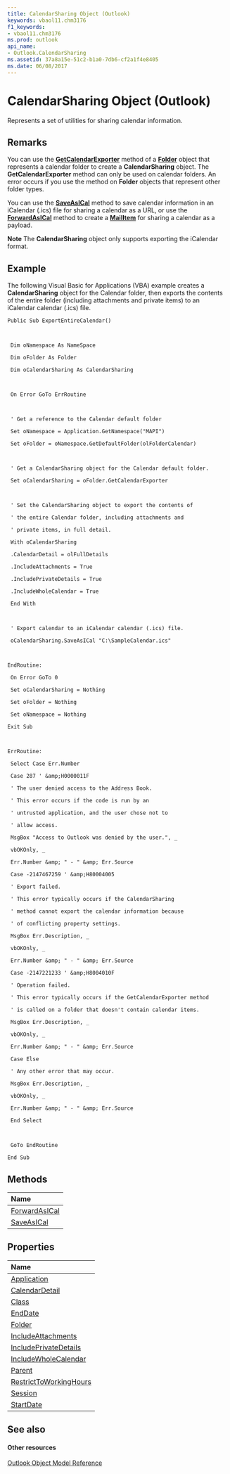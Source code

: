 ```yaml
---
title: CalendarSharing Object (Outlook)
keywords: vbaol11.chm3176
f1_keywords:
- vbaol11.chm3176
ms.prod: outlook
api_name:
- Outlook.CalendarSharing
ms.assetid: 37a8a15e-51c2-b1a0-7db6-cf2a1f4e8405
ms.date: 06/08/2017
---
```



# CalendarSharing Object (Outlook)

Represents a set of utilities for sharing calendar information.


## Remarks

You can use the  **[GetCalendarExporter](Outlook.Folder.GetCalendarExporter.md)** method of a **[Folder](Outlook.Folder.md)** object that represents a calendar folder to create a **CalendarSharing** object. The **GetCalendarExporter** method can only be used on calendar folders. An error occurs if you use the method on **Folder** objects that represent other folder types.

You can use the  **[SaveAsICal](Outlook.CalendarSharing.SaveAsICal.md)** method to save calendar information in an iCalendar (.ics) file for sharing a calendar as a URL, or use the **[ForwardAsICal](Outlook.CalendarSharing.ForwardAsICal.md)** method to create a **[MailItem](Outlook.MailItem.md)** for sharing a calendar as a payload.


 **Note**  The  **CalendarSharing** object only supports exporting the iCalendar format.


## Example

The following Visual Basic for Applications (VBA) example creates a  **CalendarSharing** object for the Calendar folder, then exports the contents of the entire folder (including attachments and private items) to an iCalendar calendar (.ics) file.


```
Public Sub ExportEntireCalendar() 
 
 
 
 Dim oNamespace As NameSpace 
 
 Dim oFolder As Folder 
 
 Dim oCalendarSharing As CalendarSharing 
 
 
 
 On Error GoTo ErrRoutine 
 
 
 
 ' Get a reference to the Calendar default folder 
 
 Set oNamespace = Application.GetNamespace("MAPI") 
 
 Set oFolder = oNamespace.GetDefaultFolder(olFolderCalendar) 
 
 
 
 ' Get a CalendarSharing object for the Calendar default folder. 
 
 Set oCalendarSharing = oFolder.GetCalendarExporter 
 
 
 
 ' Set the CalendarSharing object to export the contents of 
 
 ' the entire Calendar folder, including attachments and 
 
 ' private items, in full detail. 
 
 With oCalendarSharing 
 
 .CalendarDetail = olFullDetails 
 
 .IncludeAttachments = True 
 
 .IncludePrivateDetails = True 
 
 .IncludeWholeCalendar = True 
 
 End With 
 
 
 
 ' Export calendar to an iCalendar calendar (.ics) file. 
 
 oCalendarSharing.SaveAsICal "C:\SampleCalendar.ics" 
 
 
 
EndRoutine: 
 
 On Error GoTo 0 
 
 Set oCalendarSharing = Nothing 
 
 Set oFolder = Nothing 
 
 Set oNamespace = Nothing 
 
Exit Sub 
 
 
 
ErrRoutine: 
 
 Select Case Err.Number 
 
 Case 287 ' &amp;H0000011F 
 
 ' The user denied access to the Address Book. 
 
 ' This error occurs if the code is run by an 
 
 ' untrusted application, and the user chose not to 
 
 ' allow access. 
 
 MsgBox "Access to Outlook was denied by the user.", _ 
 
 vbOKOnly, _ 
 
 Err.Number &amp; " - " &amp; Err.Source 
 
 Case -2147467259 ' &amp;H80004005 
 
 ' Export failed. 
 
 ' This error typically occurs if the CalendarSharing 
 
 ' method cannot export the calendar information because 
 
 ' of conflicting property settings. 
 
 MsgBox Err.Description, _ 
 
 vbOKOnly, _ 
 
 Err.Number &amp; " - " &amp; Err.Source 
 
 Case -2147221233 ' &amp;H8004010F 
 
 ' Operation failed. 
 
 ' This error typically occurs if the GetCalendarExporter method 
 
 ' is called on a folder that doesn't contain calendar items. 
 
 MsgBox Err.Description, _ 
 
 vbOKOnly, _ 
 
 Err.Number &amp; " - " &amp; Err.Source 
 
 Case Else 
 
 ' Any other error that may occur. 
 
 MsgBox Err.Description, _ 
 
 vbOKOnly, _ 
 
 Err.Number &amp; " - " &amp; Err.Source 
 
 End Select 
 
 
 
 GoTo EndRoutine 
 
End Sub
```


## Methods



|**Name**|
|:-----|
|[ForwardAsICal](Outlook.CalendarSharing.ForwardAsICal.md)|
|[SaveAsICal](Outlook.CalendarSharing.SaveAsICal.md)|

## Properties



|**Name**|
|:-----|
|[Application](Outlook.CalendarSharing.Application.md)|
|[CalendarDetail](Outlook.CalendarSharing.CalendarDetail.md)|
|[Class](Outlook.CalendarSharing.Class.md)|
|[EndDate](Outlook.CalendarSharing.EndDate.md)|
|[Folder](Outlook.CalendarSharing.Folder.md)|
|[IncludeAttachments](Outlook.CalendarSharing.IncludeAttachments.md)|
|[IncludePrivateDetails](Outlook.CalendarSharing.IncludePrivateDetails.md)|
|[IncludeWholeCalendar](Outlook.CalendarSharing.IncludeWholeCalendar.md)|
|[Parent](Outlook.CalendarSharing.Parent.md)|
|[RestrictToWorkingHours](Outlook.CalendarSharing.RestrictToWorkingHours.md)|
|[Session](calendarsharing-session-property-outlook.md)|
|[StartDate](calendarsharing-startdate-property-outlook.md)|

## See also


#### Other resources


[Outlook Object Model Reference](http://msdn.microsoft.com/library/73221b13-d8d8-99b8-3394-b95dbbfd5ddc%28Office.15%29.aspx)
